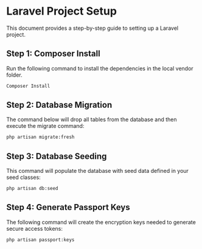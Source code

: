 # Laravel Project Setup

This document provides a step-by-step guide to setting up a Laravel project.

## Step 1: Composer Install

Run the following command to install the dependencies in the local vendor folder.
```sh
Composer Install
```
## Step 2: Database Migration
The command below will drop all tables from the database and then execute the migrate command:
```sh
php artisan migrate:fresh
```
## Step 3: Database Seeding
This command will populate the database with seed data defined in your seed classes:
```sh
php artisan db:seed
```
## Step 4: Generate Passport Keys
The following command will create the encryption keys needed to generate secure access tokens:

```sh
php artisan passport:keys
```